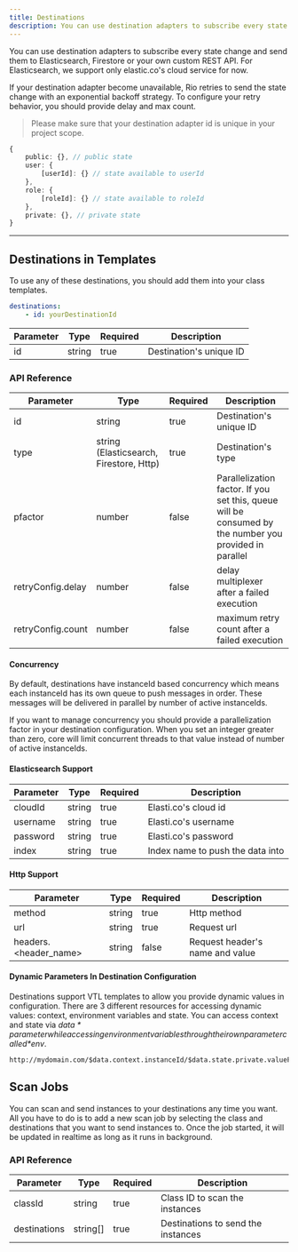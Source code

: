 ```yaml
---
title: Destinations
description: You can use destination adapters to subscribe every state change and send them to Elasticsearch, Firestore or your own custom REST API.
---
```



You can use destination adapters to subscribe every state change and send them to Elasticsearch, Firestore or your own custom REST API.
For Elasticsearch, we support only elastic.co's cloud service for now.

If your destination adapter become unavailable, Rio retries to send the state change with an exponential backoff strategy.
To configure your retry behavior, you should provide delay and max count.

> Please make sure that your destination adapter id is unique in your project scope.

```typescript
{
    public: {}, // public state
    user: {
        [userId]: {} // state available to userId
    },
    role: {
        [roleId]: {} // state available to roleId
    },
    private: {}, // private state
}
```

---

## Destinations in Templates

To use any of these destinations, you should add them into your class templates.

```yaml
destinations:
    - id: yourDestinationId
```

| Parameter     | Type                | Required            | Description         |
| ------------- | ------------------- | ------------------- | ------------------- |
| id            | string              | true                | Destination's unique ID |

### API Reference

| Parameter         | Type                                    | Required            | Description         |
| ----------------- | --------------------------------------- | ------------------- | ------------------- |
| id                | string                                  | true                | Destination's unique ID |
| type              | string (Elasticsearch, Firestore, Http) | true                | Destination's type |
| pfactor           | number                                  | false               | Parallelization factor. If you set this, queue will be consumed by the number you provided in parallel |
| retryConfig.delay | number                                  | false               | delay multiplexer after a failed execution |
| retryConfig.count | number                                  | false               | maximum retry count after a failed execution |

#### Concurrency

By default, destinations have instanceId based concurrency which means each instanceId has its own queue to push messages in order.
These messages will be delivered in parallel by number of active instanceIds.

If you want to manage concurrency you should provide a parallelization factor in your destination configuration.
When you set an integer greater than zero, core will limit concurrent threads to that value instead of number of active instanceIds.

#### Elasticsearch Support

| Parameter         | Type                                    | Required            | Description         |
| ----------------- | --------------------------------------- | ------------------- | ------------------- |
| cloudId           | string                                  | true                | Elasti.co's cloud id |
| username          | string                                  | true                | Elasti.co's username |
| password          | string                                  | true                | Elasti.co's password |
| index             | string                                  | true                | Index name to push the data into |

#### Http Support

| Parameter             | Type                                    | Required            | Description         |
| --------------------- | --------------------------------------- | ------------------- | ------------------- |
| method                | string                                  | true                | Http method |
| url                   | string                                  | true                | Request url |
| headers.<header_name> | string                                  | false               | Request header's name and value |

#### Dynamic Parameters In Destination Configuration

Destinations support VTL templates to allow you provide dynamic values in configuration.
There are 3 different resources for accessing dynamic values: context, environment variables and state.
You can access context and state via *$data* parameter while accessing environment variables through their own parameter called *$env*.

```text
http://mydomain.com/$data.context.instanceId/$data.state.private.valueFromPrivateState/$env.ENV_VAR
```

## Scan Jobs

You can scan and send instances to your destinations any time you want.
All you have to do is to add a new scan job by selecting the class and destinations that you want to send instances to.
Once the job started, it will be updated in realtime as long as it runs in background.

### API Reference

| Parameter     | Type                | Required            | Description         |
| ------------- | ------------------- | ------------------- | ------------------- |
| classId       | string              | true                | Class ID to scan the instances |
| destinations  | string[]            | true                | Destinations to send the instances |
